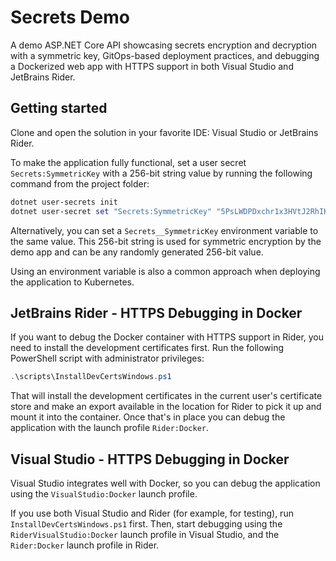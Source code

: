 # Secrets Demo
A demo ASP.NET Core API showcasing secrets encryption and decryption with a symmetric key, GitOps-based deployment practices, and debugging a Dockerized web app with HTTPS support in both Visual Studio and JetBrains Rider.

## Getting started
Clone and open the solution in your favorite IDE: Visual Studio or JetBrains Rider.

To make the application fully functional, set a user secret `Secrets:SymmetricKey` with a 256-bit string value by running the following command from the project folder:

```powershell
dotnet user-secrets init
dotnet user-secret set "Secrets:SymmetricKey" "5PsLWDPDxchr1x3HVtJ2RhIKhGbi4iNG"
```
Alternatively, you can set a `Secrets__SymmetricKey` environment variable to the same value. This 256-bit string is used for symmetric encryption by the demo app and can be any randomly generated 256-bit value.

Using an environment variable is also a common approach when deploying the application to Kubernetes.

## JetBrains Rider - HTTPS Debugging in Docker
If you want to debug the Docker container with HTTPS support in Rider, you need to install the development certificates first.
Run the following PowerShell script with administrator privileges:
```powershell
.\scripts\InstallDevCertsWindows.ps1
```
That will install the development certificates in the current user's certificate store and make an export available in the location for Rider to pick it up and mount it into the container.
Once that's in place you can debug the application with the launch profile `Rider:Docker`.

## Visual Studio - HTTPS Debugging in Docker
Visual Studio integrates well with Docker, so you can debug the application using the `VisualStudio:Docker` launch profile.

If you use both Visual Studio and Rider (for example, for testing), run `InstallDevCertsWindows.ps1` first. Then, start debugging using the `RiderVisualStudio:Docker` launch profile in Visual Studio, and the `Rider:Docker` launch profile in Rider.

